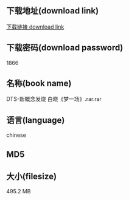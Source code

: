 ## 下载地址(download link)
[下载链接 download link](https://voluble-croquembouche-d321dc.netlify.app/?s=DTS-%E6%96%B0%E6%A6%82%E5%BF%B5%E5%8F%91%E7%83%A7+%E7%99%BD%E6%99%93%E3%80%8A%E6%A2%A6%E4%B8%80%E5%9C%BA%E3%80%8B.rar)

## 下载密码(download password)
1866

## 名称(book name)
DTS-新概念发烧 白晓《梦一场》.rar.rar

## 语言(language)
chinese

## MD5


## 大小(filesize)
495.2 MB
